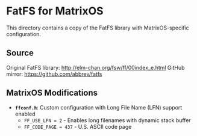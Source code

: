# FatFS for MatrixOS

This directory contains a copy of the FatFS library with MatrixOS-specific configuration.

## Source

Original FatFS library: http://elm-chan.org/fsw/ff/00index_e.html
GitHub mirror: https://github.com/abbrev/fatfs

## MatrixOS Modifications

- **`ffconf.h`**: Custom configuration with Long File Name (LFN) support enabled
  - `FF_USE_LFN = 2` - Enables long filenames with dynamic stack buffer
  - `FF_CODE_PAGE = 437` - U.S. ASCII code page